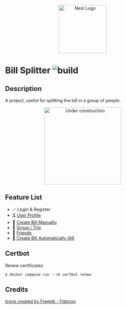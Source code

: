 <p align="center">
  <a href="https://www.flaticon.com/" target="blank"><img src="https://cdn-icons-png.flaticon.com/512/3753/3753033.png" width="156" alt="Nest Logo" /></a>
</p>

# Bill Splitter ![build](https://github.com/xXTime-OnXx/bill-splitter/actions/workflows/productive-deployment.yml/badge.svg)

## Description
A project, useful for splitting the bill in a group of people.
<p align="center">
  <img src="https://user-images.githubusercontent.com/40767324/153257433-c390095d-8f0e-4b76-bfdf-d931f89ec45c.png" width="250" alt="Under construction" />
</p>

## Feature List
- :white_check_mark: Login & Register
- :hourglass_flowing_sand: [User Profile](https://github.com/xXTime-OnXx/bill-splitter/issues/6)
- :large_blue_circle: [Create Bill Manually](https://github.com/xXTime-OnXx/bill-splitter/issues/16)
- :large_blue_circle: [Group / Trip](https://github.com/xXTime-OnXx/bill-splitter/issues/17)
- :large_blue_circle: [Friends](https://github.com/xXTime-OnXx/bill-splitter/issues/18)
- :large_blue_circle: [Create Bill Automatically (AI)](https://github.com/xXTime-OnXx/bill-splitter/issues/19)

## Certbot
Renew certificates

```shell
$ docker compose run --rm certbot renew
```

## Credits
<a href="https://www.flaticon.com/authors/freepik" title="Freepik Icons">Icons created by Freepik - Flaticon</a>
